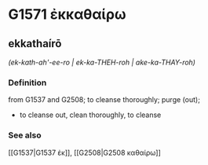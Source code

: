 # G1571 ἐκκαθαίρω

## ekkathaírō

_(ek-kath-ah'-ee-ro | ek-ka-THEH-roh | ake-ka-THAY-roh)_

### Definition

from G1537 and G2508; to cleanse thoroughly; purge (out); 

- to cleanse out, clean thoroughly, to cleanse

### See also

[[G1537|G1537 ἐκ]], [[G2508|G2508 καθαίρω]]
